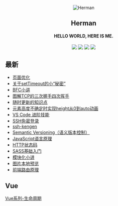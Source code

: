 <p align="center">
<img alt="Herman" src="https://www.hereis.me/favicon.ico">
</p>
<h2 align="center">
Herman
</h2>

<h4 align="center">HELLO WORLD, HERE IS ME.</h4>

<p align="center">
<a title="Herman" target="_blank" href="https://github.com/lj0812/solo-blog"><img src="https://img.shields.io/github/last-commit/lj0812/solo-blog.svg?style=flat-square&color=FF9900"></a>
<a title="GitHub repo size in bytes" target="_blank" href="https://github.com/lj0812/solo-blog"><img src="https://img.shields.io/github/repo-size/lj0812/solo-blog.svg?style=flat-square"></a>
<a title="Solo Version" target="_blank" href="https://github.com/88250/solo/releases"><img src="https://img.shields.io/badge/solo-4.0-f1e05a.svg?style=flat-square&color=blueviolet"></a>
<a title="Hits" target="_blank" href="https://github.com/88250/hits"><img src="https://hits.b3log.org/lj0812/solo-blog.svg"></a></p>

## 最新

* [页面优化](https://blog.hereis.me/articles/2020/05/10/1589125294667.html)
* [关于setTimeout的小“秘密”](https://blog.hereis.me/articles/2020/04/28/1588069259467.html)
* [BFC小讲](https://blog.hereis.me/articles/2019/12/02/1575279425303.html)
* [图解TCP的三次握手四次挥手](https://blog.hereis.me/articles/2019/11/27/1574838356041.html)
* [随时更新的知识点](https://blog.hereis.me/articles/2019/09/17/1568709649894.html)
* [元素高度不确定时实现height从0到auto动画](https://blog.hereis.me/articles/2019/08/01/1564656287489.html)
* [VS Code 进阶技能](https://blog.hereis.me/articles/2019/07/30/1564473871197.html)
* [SSH免密登录](https://blog.hereis.me/articles/2019/07/30/1564473293597.html)
* [ssh-kengen](https://blog.hereis.me/articles/2019/07/30/1564472947025.html)
* [Semantic Versioning（语义版本控制）](https://blog.hereis.me/articles/2019/07/30/1564472296226.html)
* [JavaScript语言原理](https://blog.hereis.me/articles/2019/07/30/1564472176508.html)
* [HTTP状态码](https://blog.hereis.me/articles/2019/07/30/1564471932272.html)
* [SASS基础入门](https://blog.hereis.me/articles/2019/07/30/1564470103203.html)
* [模块化小讲](https://blog.hereis.me/articles/2020/05/23/1590241051803.html)
* [图片本地预览](https://blog.hereis.me/articles/2020/05/26/1590489905117.html)
* [前端路由原理](https://blog.hereis.me/articles/2020/05/27/1590564479314.html)

## Vue

[Vue系列-生命周期](https://blog.hereis.me/articles/2020/05/11/1589208476284.html)


<!-- --- -->

<!-- 本仓库通过 [Solo](https://github.com/88250/solo) 自动进行同步更新 ❤️ -->